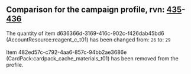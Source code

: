 ## Comparison for the campaign profile, rvn: [435](https://github.com/PRO100KatYT/FortniteProfileRevisions/tree/main/profiles/campaign/435%20campaign.json)-[436](https://github.com/PRO100KatYT/FortniteProfileRevisions/tree/main/profiles/campaign/436%20campaign.json)

The quantity of item d636366d-3169-416c-902c-f426dab45bd6 (AccountResource:reagent_c_t01) has been changed from: `26` to: `29`
<br><br>
Item 482ed57c-c792-4aa6-857c-94bb2ae3686e (CardPack:cardpack_cache_materials_t01) has been removed from the profile.
<br><br>
